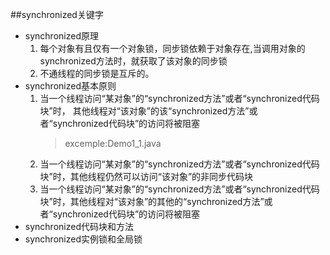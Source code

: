 ##synchronized关键字
   * synchronized原理
       1. 每个对象有且仅有一个对象锁，同步锁依赖于对象存在,当调用对象的synchronized方法时，就获取了该对象的同步锁
       2. 不通线程的同步锁是互斥的。
   * synchronized基本原则
        1. 当一个线程访问“某对象”的“synchronized方法”或者“synchronized代码块”时，
            其他线程对“该对象”的该“synchronized方法”或者“synchronized代码块”的访问将被阻塞
            > excemple:Demo1_1.java
        2. 当一个线程访问“某对象”的“synchronized方法”或者“synchronized代码块”时，其他线程仍然可以访问“该对象”的非同步代码块
        3. 当一个线程访问“某对象”的“synchronized方法”或者“synchronized代码块”时，其他线程对“该对象”的其他的“synchronized方法”或者“synchronized代码块”的访问将被阻塞
   * synchronized代码块和方法
   * synchronized实例锁和全局锁